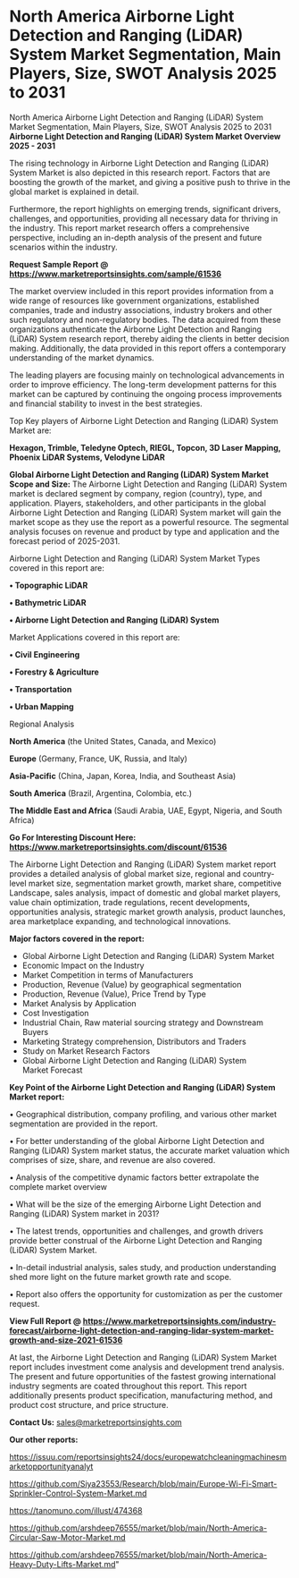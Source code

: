# North America Airborne Light Detection and Ranging (LiDAR) System Market Segmentation, Main Players, Size, SWOT Analysis 2025 to 2031
North America Airborne Light Detection and Ranging (LiDAR) System Market Segmentation, Main Players, Size, SWOT Analysis 2025 to 2031
<Strong> Airborne Light Detection and Ranging (LiDAR) System Market Overview 2025 - 2031</strong>

The rising technology in Airborne Light Detection and Ranging (LiDAR) System Market is also depicted in this research report. Factors that are boosting the growth of the market, and giving a positive push to thrive in the global market is explained in detail.

Furthermore, the report highlights on emerging trends, significant drivers, challenges, and opportunities, providing all necessary data for thriving in the industry. This report market research offers a comprehensive perspective, including an in-depth analysis of the present and future scenarios within the industry.

<strong>Request Sample Report @ <a href=https://www.marketreportsinsights.com/sample/61536>https://www.marketreportsinsights.com/sample/61536</a></strong>

The market overview included in this report provides information from a wide range of resources like government organizations, established companies, trade and industry associations, industry brokers and other such regulatory and non-regulatory bodies. The data acquired from these organizations authenticate the Airborne Light Detection and Ranging (LiDAR) System research report, thereby aiding the clients in better decision making. Additionally, the data provided in this report offers a contemporary understanding of the market dynamics.

The leading players are focusing mainly on technological advancements in order to improve efficiency. The long-term development patterns for this market can be captured by continuing the ongoing process improvements and financial stability to invest in the best strategies.

Top Key players of Airborne Light Detection and Ranging (LiDAR) System Market are:

<strong>Hexagon, Trimble, Teledyne Optech, RIEGL, Topcon, 3D Laser Mapping, Phoenix LiDAR Systems, Velodyne LiDAR</strong>

<strong><b>Global Airborne Light Detection and Ranging (LiDAR) System Market Scope and Size:</b></strong>
The Airborne Light Detection and Ranging (LiDAR) System market is declared segment by company, region (country), type, and application. Players, stakeholders, and other participants in the global Airborne Light Detection and Ranging (LiDAR) System market will gain the market scope as they use the report as a powerful resource. The segmental analysis focuses on revenue and product by type and application and the forecast period of 2025-2031.

Airborne Light Detection and Ranging (LiDAR) System Market Types covered in this report are:

<strong>• Topographic LiDAR

• Bathymetric LiDAR

• Airborne Light Detection and Ranging (LiDAR) System</strong>

Market Applications covered in this report are:

<strong>• Civil Engineering

• Forestry & Agriculture

• Transportation

• Urban Mapping</strong> 

Regional Analysis

<strong>North America</strong> (the United States, Canada, and Mexico)

<strong>Europe</strong> (Germany, France, UK, Russia, and Italy)

<strong>Asia-Pacific</strong> (China, Japan, Korea, India, and Southeast Asia)

<strong>South America</strong> (Brazil, Argentina, Colombia, etc.)

<strong>The Middle East and Africa</strong> (Saudi Arabia, UAE, Egypt, Nigeria, and South Africa)

<strong>Go For Interesting Discount Here: <a href=https://www.marketreportsinsights.com/discount/61536>https://www.marketreportsinsights.com/discount/61536</a></strong>

The Airborne Light Detection and Ranging (LiDAR) System market report provides a detailed analysis of global market size, regional and country-level market size, segmentation market growth, market share, competitive Landscape, sales analysis, impact of domestic and global market players, value chain optimization, trade regulations, recent developments, opportunities analysis, strategic market growth analysis, product launches, area marketplace expanding, and technological innovations.

<strong><b>Major factors covered in the report:</b></strong>
<ul>
  <li>Global Airborne Light Detection and Ranging (LiDAR) System Market </li>
  <li>Economic Impact on the Industry</li>
  <li>Market Competition in terms of Manufacturers</li>
  <li>Production, Revenue (Value) by geographical segmentation</li>
  <li>Production, Revenue (Value), Price Trend by Type</li>
  <li>Market Analysis by Application</li>
  <li>Cost Investigation</li>
  <li>Industrial Chain, Raw material sourcing strategy and Downstream Buyers</li>
  <li>Marketing Strategy comprehension, Distributors and Traders</li>
  <li>Study on Market Research Factors</li>
  <li>Global Airborne Light Detection and Ranging (LiDAR) System Market Forecast</li>
</ul>

<strong><b>Key Point of the Airborne Light Detection and Ranging (LiDAR) System Market report:</b></strong>

• Geographical distribution, company profiling, and various other market segmentation are provided in the report.

• For better understanding of the global Airborne Light Detection and Ranging (LiDAR) System market status, the accurate market valuation which comprises of size, share, and revenue are also covered.

• Analysis of the competitive dynamic factors better extrapolate the complete market overview

• What will be the size of the emerging Airborne Light Detection and Ranging (LiDAR) System market in 2031?

• The latest trends, opportunities and challenges, and growth drivers provide better construal of the Airborne Light Detection and Ranging (LiDAR) System Market.

• In-detail industrial analysis, sales study, and production understanding shed more light on the future market growth rate and scope.

• Report also offers the opportunity for customization as per the customer request.

<strong><b>View Full Report @ <a href=https://www.marketreportsinsights.com/industry-forecast/airborne-light-detection-and-ranging-lidar-system-market-growth-and-size-2021-61536>https://www.marketreportsinsights.com/industry-forecast/airborne-light-detection-and-ranging-lidar-system-market-growth-and-size-2021-61536</a></b></strong>


At last, the Airborne Light Detection and Ranging (LiDAR) System Market report includes investment come analysis and development trend analysis. The present and future opportunities of the fastest growing international industry segments are coated throughout this report. This report additionally presents product specification, manufacturing method, and product cost structure, and price structure.

<strong>Contact Us:</strong>
sales@marketreportsinsights.com

<strong>Our other reports:</strong>

<a href=https://issuu.com/reportsinsights24/docs/europewatchcleaningmachinesmarketopportunityanalyt>https://issuu.com/reportsinsights24/docs/europewatchcleaningmachinesmarketopportunityanalyt</a>

<a href=https://github.com/Siya23553/Research/blob/main/Europe-Wi-Fi-Smart-Sprinkler-Control-System-Market.md>https://github.com/Siya23553/Research/blob/main/Europe-Wi-Fi-Smart-Sprinkler-Control-System-Market.md</a>

<a href=https://tanomuno.com/illust/474368>https://tanomuno.com/illust/474368</a>

<a href=https://github.com/arshdeep76555/market/blob/main/North-America-Circular-Saw-Motor-Market.md>https://github.com/arshdeep76555/market/blob/main/North-America-Circular-Saw-Motor-Market.md</a>

<a href=https://github.com/arshdeep76555/market/blob/main/North-America-Heavy-Duty-Lifts-Market.md>https://github.com/arshdeep76555/market/blob/main/North-America-Heavy-Duty-Lifts-Market.md</a>"
